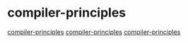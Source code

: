 # compiler-principles

[compiler-principles](https://github.com/netcan/compilingTheory)
[compiler-principles](https://github.com/katef/kgt)
[compiler-principles](https://github.com/katef/libfsm)
